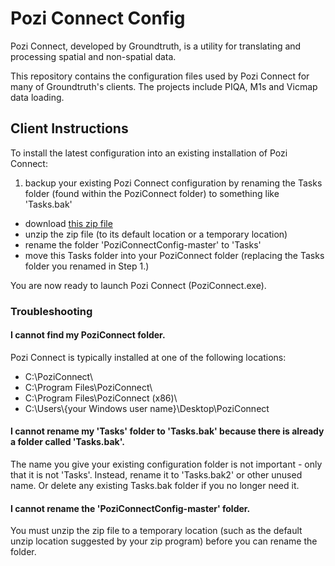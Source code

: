 # Pozi Connect Config

Pozi Connect, developed by Groundtruth, is a utility for translating and processing spatial and non-spatial data.

This repository contains the configuration files used by Pozi Connect for many of Groundtruth's clients. The projects include PIQA, M1s and Vicmap data loading.

## Client Instructions

To install the latest configuration into an existing installation of Pozi Connect:

1. backup your existing Pozi Connect configuration by renaming the Tasks folder (found within the PoziConnect folder) to something like 'Tasks.bak'
*  download [this zip file](https://github.com/groundtruth/PoziConnectConfig/archive/master.zip)
*  unzip the zip file (to its default location or a temporary location)
*  rename the folder 'PoziConnectConfig-master' to 'Tasks'
*  move this Tasks folder into your PoziConnect folder (replacing the Tasks folder you renamed in Step 1.)

You are now ready to launch Pozi Connect (PoziConnect.exe).

### Troubleshooting

#### I cannot find my PoziConnect folder.

Pozi Connect is typically installed at one of the following locations:

* C:\PoziConnect\
* C:\Program Files\PoziConnect\
* C:\Program Files\PoziConnect (x86)\
* C:\Users\\{your Windows user name}\Desktop\PoziConnect

#### I cannot rename my 'Tasks' folder to 'Tasks.bak' because there is already a folder called 'Tasks.bak'.

The name you give your existing configuration folder is not important - only that it is not 'Tasks'. Instead, rename it to 'Tasks.bak2' or other unused name. Or delete any existing Tasks.bak folder if you no longer need it.

#### I cannot rename the 'PoziConnectConfig-master' folder.

You must unzip the zip file to a temporary location (such as the default unzip location suggested by your zip program) before you can rename the folder.

